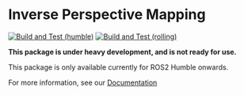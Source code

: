 # Inverse Perspective Mapping

[![Build and Test (humble)](../../actions/workflows/build_and_test_humble.yaml/badge.svg)](../../actions/workflows/build_and_test_humble.yaml)
[![Build and Test (rolling)](../../actions/workflows/build_and_test_rolling.yaml/badge.svg)](../../actions/workflows/build_and_test_rolling.yaml)

**This package is under heavy development, and is not ready for use.**

This package is only available currently for ROS2 Humble onwards.

For more information, see our [Documentation](https://ipm-docs.readthedocs.io/)
